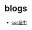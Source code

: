 # blogs
- [css居中](https://github.com/xiaxiaxsyqm/summer.github.io/blob/master/_posts/2017-11-01-css%E5%B1%85%E4%B8%AD%EF%BC%88%E5%AE%8C%E6%95%B4%E6%8C%87%E5%8D%97%EF%BC%89.md)
